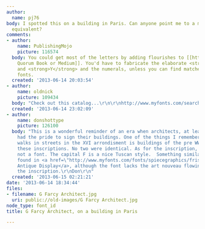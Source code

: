 ```yaml
---
author:
  name: pj76
body: I spotted this on a building in Paris. Can anyone point me to a modern digital
  equivalent?
comments:
- author:
    name: PublishingMojo
    picture: 116574
  body: You could get most of the letters by adding flourishes to [[http://www.myfonts.com/fonts/adobe/itc-quorum/|ITC
    Quorum Book or Medium]]. You'd have to fabricate the elaborate <strong>F</strong>
    and <strong>Y</strong> and the numerals, unless you can find matches in other
    fonts.
  created: '2013-06-14 20:03:54'
- author:
    name: oldnick
    picture: 109434
  body: "Check out this catalog...\r\n\r\nhttp://www.myfonts.com/search/greater+albion+typefounders/fonts/"
  created: '2013-06-14 23:02:09'
- author:
    name: donshottype
    picture: 126100
  body: "This is a wonderful reminder of an era when architects, at least in Paris,
    had the pride to sign their buildings. One of the things I remember fondly from
    walks in streets in the XVI arrondisment is buildings of the pre WWI era with
    these inscriptions. No two were identical. As for the inscription, this is lettering
    not a font. The capital F is a nice Tuscan style.  Something similar to it is
    found in <a href=\"http://www.myfonts.com/fonts/spiecegraphics/frisco-antique-display-sg/\">Frisco
    Antique Display</a>, although the font lacks the art nouveau flowing lines of
    the inscription.\r\nDon\r\n"
  created: '2013-06-15 02:21:21'
date: '2013-06-14 18:34:44'
files:
- filename: G Farcy Architect.jpg
  uri: public://old-images/G Farcy Architect.jpg
node_type: font_id
title: G Farcy Architect, on a building in Paris

---
```

